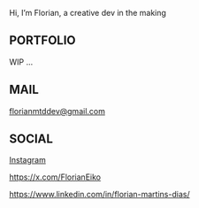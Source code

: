  Hi, I’m Florian, a creative dev in the making

PORTFOLIO
----------------------------------------------------------------------------------------------------------------------------------------------------
WIP ...

MAIL
----------------------------------------------------------------------------------------------------------------------------------------------------
florianmtddev@gmail.com

SOCIAL
----------------------------------------------------------------------------------------------------------------------------------------------------
<a href="https://www.instagram.com/yesfloishere/" rel="nofollow">Instagram</a>

https://x.com/FlorianEiko

https://www.linkedin.com/in/florian-martins-dias/

<!---
FlorianMtds/FlorianMtds is a ✨ special ✨ repository because its `README.md` (this file) appears on your GitHub profile.
You can click the Preview link to take a look at your changes.
--->
